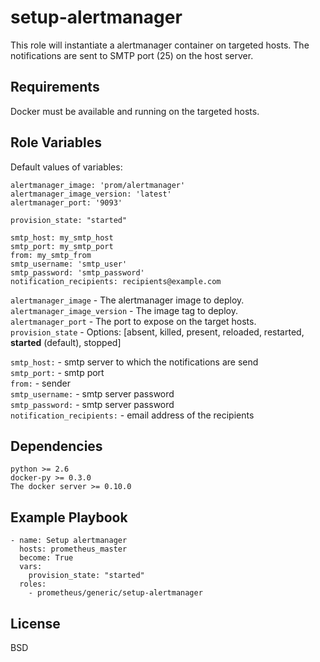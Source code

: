 setup-alertmanager
=========

This role will instantiate a alertmanager container on targeted hosts. The notifications are sent to SMTP port (25) on the host server.

Requirements
------------

Docker must be available and running on the targeted hosts.

Role Variables
--------------
Default values of variables:
```
alertmanager_image: 'prom/alertmanager'
alertmanager_image_version: 'latest'
alertmanager_port: '9093'

provision_state: "started"

smtp_host: my_smtp_host
smtp_port: my_smtp_port
from: my_smtp_from
smtp_username: 'smtp_user'
smtp_password: 'smtp_password'
notification_recipients: recipients@example.com

```
`alertmanager_image` - The alertmanager image to deploy. <br />
`alertmanager_image_version` - The image tag to deploy. <br />
`alertmanager_port` - The port to expose on the target hosts. <br />
`provision_state` - Options: [absent, killed, present, reloaded, restarted, **started** (default), stopped] <br />

`smtp_host:` -  smtp server to which the notifications are send <br />
`smtp_port:` - smtp port <br />
`from:` -  sender <br />
`smtp_username:` -  smtp server password <br />
`smtp_password:` -  smtp server password <br />
`notification_recipients:` - email address of the recipients <br />


Dependencies
------------
```
python >= 2.6
docker-py >= 0.3.0
The docker server >= 0.10.0
```

Example Playbook
----------------
```
- name: Setup alertmanager
  hosts: prometheus_master
  become: True
  vars:
    provision_state: "started"
  roles:
    - prometheus/generic/setup-alertmanager
```

License
-------

BSD
